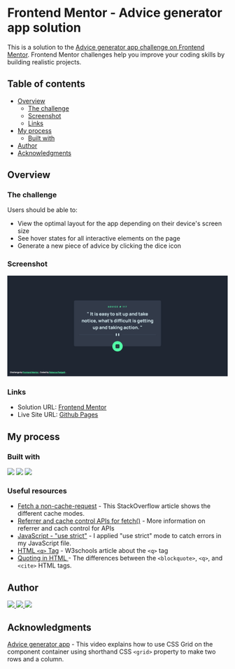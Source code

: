 # Frontend Mentor - Advice generator app solution

This is a solution to the [Advice generator app challenge on Frontend Mentor](https://www.frontendmentor.io/challenges/advice-generator-app-QdUG-13db). Frontend Mentor challenges help you improve your coding skills by building realistic projects.

## Table of contents

- [Overview](#overview)
  - [The challenge](#the-challenge)
  - [Screenshot](#screenshot)
  - [Links](#links)
- [My process](#my-process)
  - [Built with](#built-with)
- [Author](#author)
- [Acknowledgments](#acknowledgments)

## Overview

### The challenge

Users should be able to:

- View the optimal layout for the app depending on their device's screen size
- See hover states for all interactive elements on the page
- Generate a new piece of advice by clicking the dice icon

### Screenshot

![](./screenshot.png)

### Links

- Solution URL: [Frontend Mentor]()
- Live Site URL: [Github Pages]()

## My process

### Built with

<p align="left">
<img src="https://img.shields.io/badge/HTML5-E34F26?style=for-the-badge&logo=html5&logoColor=white">
<img src="https://img.shields.io/badge/CSS3-1572B6?style=for-the-badge&logo=css3&logoColor=white">
<img src="https://img.shields.io/badge/JavaScript-323330?style=for-the-badge&logo=javascript&logoColor=F7DF1E">

</p>

### Useful resources

- [Fetch a non-cache-request](https://stackoverflow.com/questions/29246444/fetch-how-do-you-make-a-non-cached-request) - This StackOverflow article shows the different cache modes.
- [Referrer and cache control APIs for fetch()](https://hacks.mozilla.org/2016/03/referrer-and-cache-control-apis-for-fetch/) - More information on referrer and cach control for APIs
- [JavaScript - "use strict"](https://www.w3schools.com/js/js_strict.asp) - I applied "use strict" mode to catch errors in my JavaScript file.
- [HTML `<q>` Tag](https://www.w3schools.com/Tags/tag_q.asp) - W3schools article about the `<q>` tag
- [Quoting in HTML ](https://css-tricks.com/quoting-in-html-quotations-citations-and-blockquotes/) - The differences between the `<blockquote>`, `<q>`, and ` <cite>` HTML tags.

## Author

<p align="left">
<a href="https://www.frontendmentor.io/profile/bccpadge">
<img src="https://img.shields.io/badge/FrontendMentor-57b1e6?style=for-the-badge&logo=frontendmentor&logoColor=white">
</a>
<a href="https://github.com/bccpadge">
<img src="https://img.shields.io/badge/Github-9757e6?style=for-the-badge&logo=github&logoColor=white">
 </a>
<a href="https://www.linkedin.com/in/rebecca-padgett23">
<img src="https://img.shields.io/badge/Linkedin-004182?style=for-the-badge&logo=linkedin&logoColor=white">
</a>

## Acknowledgments

[Advice generator app](https://www.youtube.com/watch?v=SjjmHNdE32Y) - This video explains how to use CSS Grid on the component container using shorthand CSS `<grid>` property to make two rows and a column.
